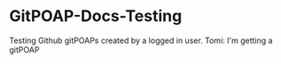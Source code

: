 # GitPOAP-Docs-Testing
Testing Github gitPOAPs created by a logged in user.
Tomi: I'm getting a gitPOAP

